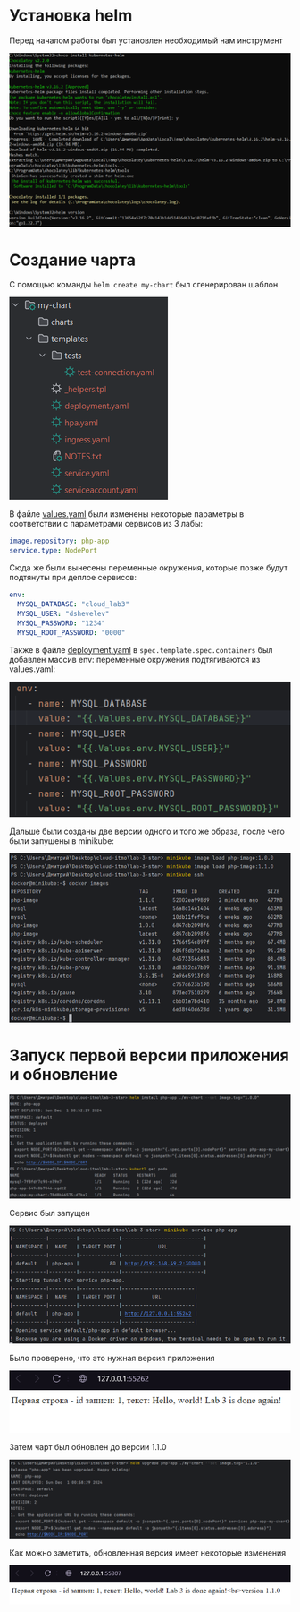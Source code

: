# Установка helm

Перед началом работы был установлен необходимый нам инструмент

![1.png](./images/1.png)


# Создание чарта

С помощью команды `helm create my-chart` был сгенерирован шаблон

![2.png](./images/2.png)

В файле [values.yaml](./my-chart/values.yaml) были изменены некоторые параметры в соответствии с параметрами сервисов из 3 лабы:
```yaml
image.repository: php-app
service.type: NodePort
```

Сюда же были вынесены переменные окружения, которые позже будут подтянуты при деплое сервисов:
```yaml
env:
  MYSQL_DATABASE: "cloud_lab3"
  MYSQL_USER: "dshevelev"
  MYSQL_PASSWORD: "1234"
  MYSQL_ROOT_PASSWORD: "0000"
```

Также в файле [deployment.yaml](./my-chart/templates/deployment.yaml) в `spec.template.spec.containers` был добавлен массив env: переменные окружения подтягиваются из values.yaml:

![3.png](./images/3.png)

Дальше были созданы две версии одного и того же образа, после чего были запушены в minikube:

![4.png](./images/4.png)


# Запуск первой версии приложения и обновление

![5.png](./images/5.png)

Сервис был запущен

![6.png](./images/6.png)

Было проверено, что это нужная версия приложения

![7.png](./images/7.png)

Затем чарт был обновлен до версии 1.1.0

![8.png](./images/8.png)

Как можно заметить, обновленная версия имеет некоторые изменения

![9.png](./images/9.png)